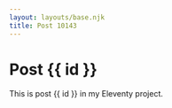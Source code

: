 ```yaml
---
layout: layouts/base.njk
title: Post 10143
---
```


# Post {{ id }}

This is post {{ id }} in my Eleventy project.

